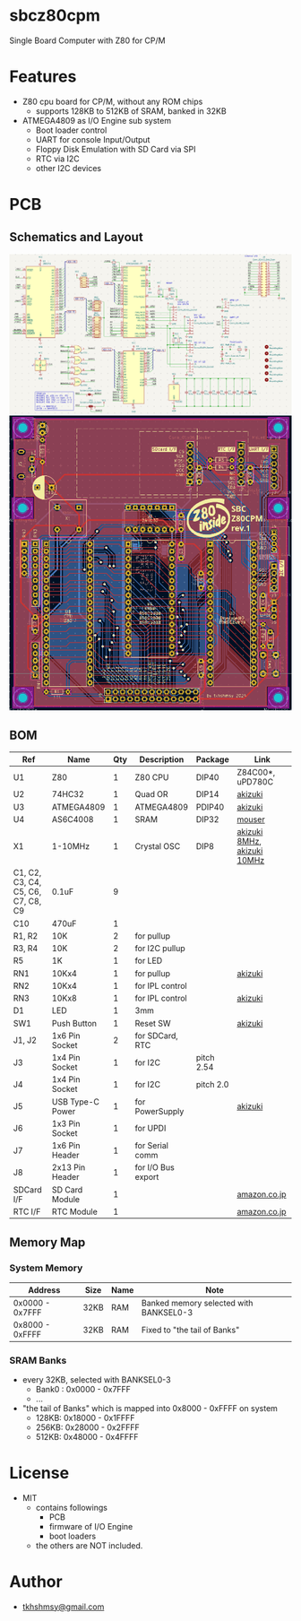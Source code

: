# sbcz80cpm
Single Board Computer with Z80 for CP/M

# Features
* Z80 cpu board for CP/M, without any ROM chips
  * supports 128KB to 512KB of SRAM, banked in 32KB
* ATMEGA4809 as I/O Engine sub system
  * Boot loader control
  * UART for console Input/Output
  * Floppy Disk Emulation with SD Card via SPI
  * RTC via I2C
  * other I2C devices

# PCB
## Schematics and Layout
![sch](resources/sbcz80cpm-rev1-sch.png)
![pcb](resources/sbcz80cpm-rev1-pcb.png)

## BOM
| Ref | Name | Qty | Description | Package | Link |
| --- | ---- | --- | ----------- | ------- | ---- |
| U1 | Z80 | 1 | Z80 CPU | DIP40 | Z84C00*, uPD780C |
| U2 | 74HC32 | 1 | Quad OR | DIP14 | [akizuki](https://akizukidenshi.com/catalog/g/g112877/)|
| U3 | ATMEGA4809 | 1 | ATMEGA4809 | PDIP40 | [akizuki](https://akizukidenshi.com/catalog/g/g116144/)|
| U4 | AS6C4008 | 1 | SRAM | DIP32 | [mouser](https://www.mouser.jp/ProductDetail/Alliance-Memory/AS6C4008-55PCN?qs=E5c5%252Bmu3i3%252BMOyro1Tlhzg%3D%3D)|
| X1 | 1-10MHz | 1 | Crystal OSC | DIP8 | [akizuki 8MHz](https://akizukidenshi.com/catalog/g/g117022/), [akizuki 10MHz](https://akizukidenshi.com/catalog/g/g117023/)|
| C1, C2, C3, C4, C5, C6, C7, C8, C9 | 0.1uF | 9 | | ||
| C10  | 470uF    | 1 | | ||
| R1, R2 | 10K | 2 | for pullup | ||
| R3, R4 | 10K | 2 | for I2C pullup | ||
| R5 | 1K | 1 | for LED | ||
| RN1 | 10Kx4 | 1 | for pullup | |[akizuki](https://akizukidenshi.com/catalog/g/g111909/)|
| RN2 | 10Kx4 | 1 | for IPL control | ||
| RN3 | 10Kx8 | 1 | for IPL control | |[akizuki](https://akizukidenshi.com/catalog/g/g111910/)|
| D1 | LED | 1 | 3mm | ||
| SW1 | Push Button | 1 | Reset SW| |[akizuki](https://akizukidenshi.com/catalog/g/g103647/)|
| J1, J2 | 1x6 Pin Socket | 2 | for SDCard, RTC | ||
| J3 | 1x4 Pin Socket | 1 | for I2C | pitch 2.54 ||
| J4 | 1x4 Pin Socket | 1 | for I2C | pitch 2.0 ||
| J5 | USB Type-C Power | 1 | for PowerSupply | |[akizuki](https://akizukidenshi.com/catalog/g/g116895/)|
| J6 | 1x3 Pin Socket | 1 | for UPDI | ||
| J7 | 1x6 Pin Header | 1 | for Serial comm | ||
| J8 | 2x13 Pin Header | 1 | for I/O Bus export | ||
| SDCard I/F | SD Card Module | 1 | | |[amazon.co.jp](https://www.amazon.co.jp/dp/B083DT3LQK)|
| RTC I/F | RTC Module | 1 | | |[amazon.co.jp](https://www.amazon.co.jp/dp/B081RJRB8N)|

## Memory Map

### System Memory
| Address | Size | Name | Note |
| ----- | ---- | ---- | ---- |
|0x0000 - 0x7FFF| 32KB | RAM | Banked memory selected with BANKSEL0-3 |
|0x8000 - 0xFFFF| 32KB | RAM | Fixed to "the tail of Banks" |

### SRAM Banks
* every 32KB, selected with BANKSEL0-3
  * Bank0 : 0x0000 - 0x7FFF
  * ...
* "the tail of Banks" which is mapped into 0x8000 - 0xFFFF on system
  * 128KB: 0x18000 - 0x1FFFF
  * 256KB: 0x28000 - 0x2FFFF
  * 512KB: 0x48000 - 0x4FFFF

# License
* MIT
  * contains followings
    * PCB
    * firmware of I/O Engine
    * boot loaders
  * the others are NOT included.

# Author
* [tkhshmsy@gmail.com](tkhshmsy@gmail.com)